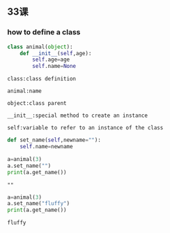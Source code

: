 ## 33课
### how to define a class
```python
class animal(object):
    def __init__(self,age):
        self.age=age
        self.name=None
```

```
class:class definition
```

```
animal:name
```

```
object:class parent
```

```
__init__:special method to create an instance 
```

```
self:variable to refer to an instance of the class

```

```python
def set_name(self,newname=""):
    self.name=newname
```

```python
a=animal(3)
a.set_name("")
print(a.get_name())
```
```
""
```

```python
a=animal(3)
a.set_name("fluffy")
print(a.get_name())
```
```
fluffy
```

